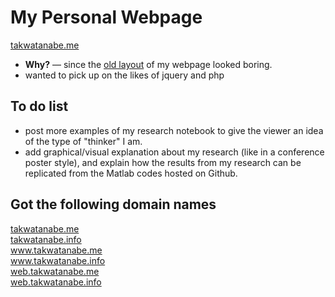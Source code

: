 # My Personal Webpage 
<a href="http://takwatanabe.me" target="_blank">takwatanabe.me</a>  

- **Why?** &mdash; since the <a href="http://web.eecs.umich.edu/~takanori/index.html" target="_blank">old layout</a> of my webpage looked boring.
- wanted to pick up on the likes of jquery and php

## To do list
- post more examples of my research notebook to give the viewer an idea of the type of "thinker" I am.
- add graphical/visual explanation about my research (like in a conference poster style), and explain how the results from my research can be replicated from the Matlab codes hosted on Github.

## Got the following domain names
<a href="http://takwatanabe.me" target="_blank">takwatanabe.me</a>  
<a href="http://takwatanabe.info" target="_blank">takwatanabe.info</a>  
<a href="http://www.takwatanabe.me" target="_blank">www.takwatanabe.me</a>  
<a href="http://www.takwatanabe.info" target="_blank">www.takwatanabe.info</a>  
<a href="http://web.takwatanabe.me" target="_blank">web.takwatanabe.me</a>  
<a href="http://web.takwatanabe.info" target="_blank">web.takwatanabe.info</a>  
